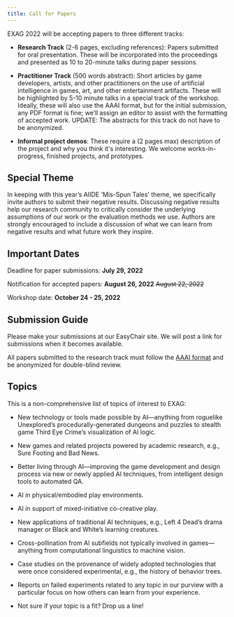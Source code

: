```yaml
---
title: Call for Papers
---
```


EXAG 2022 will be accepting papers to three different tracks:

* **Research Track** (2-6 pages, excluding references): Papers submitted for oral presentation. These will be incorporated into the proceedings and presented as 10 to 20-minute talks during paper sessions.

* **Practitioner Track** (500 words abstract): Short articles by game developers, artists, and other practitioners on the use of artificial intelligence in games, art, and other entertainment artifacts. These will be highlighted by 5-10 minute talks in a special track of the workshop. Ideally, these will also use the AAAI format, but for the initial submission, any PDF format is fine; we’ll assign an editor to assist with the formatting of accepted work. UPDATE: The abstracts for this track do not have to be anonymized.

* **Informal project demos**: These require a (2 pages max) description of the project and why you think it's interesting. We welcome works-in-progress, finished projects, and prototypes.

## Special Theme

In keeping with this year’s AIIDE 'Mis-Spun Tales' theme, we specifically invite authors to submit their negative results. Discussing negative results help our research community to critically consider the underlying assumptions of our work or the evaluation methods we use. Authors are strongly encouraged to include a discussion of what we can learn from negative results and what future work they inspire.

## Important Dates

Deadline for paper submissions:  **July 29, 2022**

Notification for accepted papers: **August 26, 2022** ~~August 22, 2022~~

Workshop date: **October 24 - 25, 2022**

## Submission Guide

Please make your submissions at our EasyChair site. We will post a link for submissions when it becomes available.

All papers submitted to the research track must follow the [AAAI format](https://www.aaai.org/Publications/Templates/AuthorKit22.zip) and be anonymized for double-blind review.

## Topics

This is a non-comprehensive list of topics of interest to EXAG:

* New technology or tools made possible by AI—anything from roguelike Unexplored’s procedurally-generated dungeons and puzzles to stealth game Third Eye Crime’s visualization of AI logic.

* New games and related projects powered by academic research, e.g., Sure Footing and Bad News.

* Better living through AI—improving the game development and design process via new or newly applied AI techniques, from intelligent design tools to automated QA.

* AI in physical/embodied play environments.

* AI in support of mixed-initiative co-creative play.

* New applications of traditional AI techniques, e.g., Left 4 Dead’s drama manager or Black and White’s learning creatures.

* Cross-pollination from AI subfields not typically involved in games—anything from computational linguistics to machine vision.

* Case studies on the provenance of widely adopted technologies that were once considered experimental, e.g., the history of behavior trees.

* Reports on failed experiments related to any topic in our purview with a particular focus on how others can learn from your experience.

* Not sure if your topic is a fit? Drop us a line!
